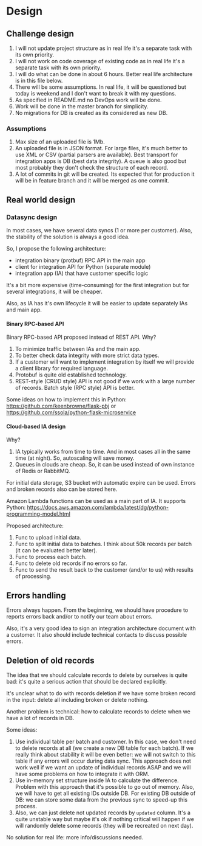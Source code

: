 # Design

## Challenge design

1. I will not update project structure
as in real life it's a separate task with its own priority.
2. I will not work on code coverage of existing code
as in real life it's a separate task with its own priority.
3. I will do what can be done in about 6 hours.
Better real life architecture is in this file below.
4. There will be some assumptions. In real life, it will
be questioned but today is weekend and I don't want to
break it with my questions.
5. As specified in README.md no DevOps work will be done.
6. Work will be done in the master branch for simplicity.
7. No migrations for DB is created as its considered as new DB.

### Assumptions

1. Max size of an uploaded file is 1Mb.
2. An uploaded file is in JSON format. For large files, it's much better
to use XML or CSV (partial parsers are available). Best
transport for integration apps is DB (best data integrity).
A queue is also good but most probably
they don't check the structure of each record.
3. A lot of commits in git will be created. Its expected that for production
it will be in feature branch and it will be merged as one commit.


## Real world design

### Datasync design

In most cases, we have several data syncs (1 or more per customer).
Also, the stability of the solution is always a good idea.

So, I propose the following architecture:
- integration binary (protbuf) RPC API in the main app
- client for integration API for Python (separate module)
- integration app (IA) that have customer specific logic

It's a bit more expensive (time-consuming) for the first integration
but for several integrations, it will be cheaper.

Also, as IA has it's own lifecycle it will be easier
to update separately IAs and main app.

#### Binary RPC-based API

Binary RPC-based API proposed instead of REST API. Why?
1. To minimize traffic between IAs and the main app.
2. To better check data integrity with more strict data types.
3. If a customer will want to implement integration by itself
we will provide a client library for required language.
4. Protobuf is quite old established technology.
5. REST-style (CRUD style) API is not good if we work with a large number of records. Batch style (RPC style) API is better.

Some ideas on how to implement this in Python: https://github.com/keenbrowne/flask-pbj
or https://github.com/ssola/python-flask-microservice


#### Cloud-based IA design

Why?
1. IA typically works from time to time. And in most cases
all in the same time (at night). So, autoscaling will
save money.
2. Queues in clouds are cheap. So, it can be used instead
of own instance of Redis or RabbitMQ.

For initial data storage, S3 bucket with automatic expire
can be used. Errors and broken records also can be stored
here.

Amazon Lambda functions can be used as a main part of IA.
It supports Python: https://docs.aws.amazon.com/lambda/latest/dg/python-programming-model.html

Proposed architecture:
1. Func to upload initial data.
2. Func to split initial data to batches. I think about 50k
records per batch (it can be evaluated better later).
3. Func to process each batch.
4. Func to delete old records if no errors so far.
5. Func to send the result back to the customer (and/or to us)
with results of processing.


## Errors handling

Errors always happen. From the beginning, we should have
procedure to reports errors back and/or to notify our team
about errors.

Also, it's a very good idea to sign an integration architecture
document with a customer. It also should include technical
contacts to discuss possible errors.


## Deletion of old records

The idea that we should calculate records to delete by ourselves
is quite bad: it's quite a serious action that should be declared
explicitly.

It's unclear what to do with records deletion if we have some
broken record in the input: delete all including broken or
delete nothing.

Another problem is technical: how to calculate records to delete
when we have a lot of records in DB.

Some ideas:
1. Use individual table per batch and customer. In this case, we don't need to delete records at all (we create a new DB table
for each batch). If we really think about stability it will
be even better: we will not switch to this table if any errors
will occur during data sync. This approach does not work well
if we want an update of individual records ASAP and we will have
some problems on how to integrate it with ORM.
2. Use in-memory set structure inside IA to calculate the difference.
Problem with this approach that it's possible to go out of memory.
Also, we will have to get all existing IDs outside DB.
For existing DB outside of DB: we can store some data from the previous sync to speed-up this process.
3. Also, we can just delete not updated records by `updated` column.
It's a quite unstable way but maybe it's ok if nothing critical
will happen if we will randomly delete some records (they will
be recreated on next day).

No solution for real life: more info/discussions needed.
